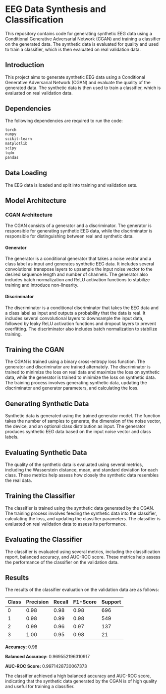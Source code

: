# EEG Data Synthesis and Classification

This repository contains code for generating synthetic EEG data using a Conditional Generative Adversarial Network (CGAN) and training a classifier on the generated data. The synthetic data is evaluated for quality and used to train a classifier, which is then evaluated on real validation data.


## Introduction

This project aims to generate synthetic EEG data using a Conditional Generative Adversarial Network (CGAN) and evaluate the quality of the generated data. The synthetic data is then used to train a classifier, which is evaluated on real validation data.

## Dependencies

The following dependencies are required to run the code:

```bash
torch
numpy
scikit-learn
matplotlib
scipy
tqdm
pandas
```

## Data Loading

The EEG data is loaded and split into training and validation sets.

## Model Architecture

### CGAN Architecture

The CGAN consists of a generator and a discriminator. The generator is responsible for generating synthetic EEG data, while the discriminator is responsible for distinguishing between real and synthetic data.

#### Generator

The generator is a conditional generator that takes a noise vector and a class label as input and generates synthetic EEG data. It includes several convolutional transpose layers to upsample the input noise vector to the desired sequence length and number of channels. The generator also includes batch normalization and ReLU activation functions to stabilize training and introduce non-linearity.

#### Discriminator

The discriminator is a conditional discriminator that takes the EEG data and a class label as input and outputs a probability that the data is real. It includes several convolutional layers to downsample the input data, followed by leaky ReLU activation functions and dropout layers to prevent overfitting. The discriminator also includes batch normalization to stabilize training.

## Training the CGAN

The CGAN is trained using a binary cross-entropy loss function. The generator and discriminator are trained alternately. The discriminator is trained to minimize the loss on real data and maximize the loss on synthetic data, while the generator is trained to minimize the loss on synthetic data. The training process involves generating synthetic data, updating the discriminator and generator parameters, and calculating the loss.

## Generating Synthetic Data

Synthetic data is generated using the trained generator model. The function takes the number of samples to generate, the dimension of the noise vector, the device, and an optional class distribution as input. The generator produces synthetic EEG data based on the input noise vector and class labels.

## Evaluating Synthetic Data

The quality of the synthetic data is evaluated using several metrics, including the Wasserstein distance, mean, and standard deviation for each class. These metrics help assess how closely the synthetic data resembles the real data.

## Training the Classifier

The classifier is trained using the synthetic data generated by the CGAN. The training process involves feeding the synthetic data into the classifier, calculating the loss, and updating the classifier parameters. The classifier is evaluated on real validation data to assess its performance.

## Evaluating the Classifier

The classifier is evaluated using several metrics, including the classification report, balanced accuracy, and AUC-ROC score. These metrics help assess the performance of the classifier on the validation data.

## Results

The results of the classifier evaluation on the validation data are as follows:

| Class | Precision | Recall | F1-Score | Support |
|-------|-----------|--------|----------|---------|
| 0     | 0.98      | 0.98   | 0.98     | 696     |
| 1     | 0.98      | 0.99   | 0.98     | 549     |
| 2     | 0.99      | 0.96   | 0.97     | 137     |
| 3     | 1.00      | 0.95   | 0.98     | 21      |

**Accuracy:** 0.98

**Balanced Accuracy:** 0.969552196310917

**AUC-ROC Score:** 0.9971428730067373

The classifier achieved a high balanced accuracy and AUC-ROC score, indicating that the synthetic data generated by the CGAN is of high quality and useful for training a classifier.
```

